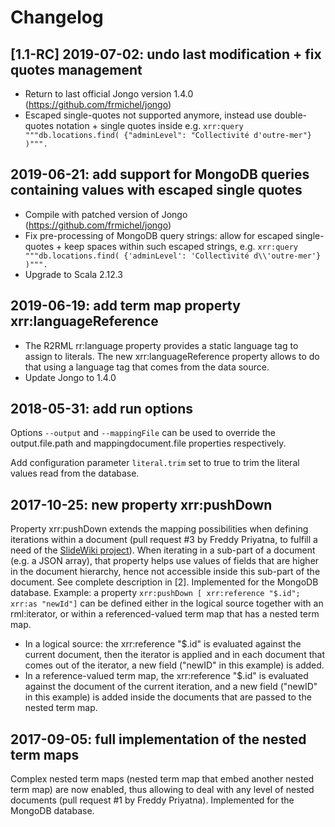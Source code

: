 # Changelog

## [1.1-RC] 2019-07-02: undo last modification + fix quotes management
- Return to last official Jongo version 1.4.0 (https://github.com/frmichel/jongo)
- Escaped single-quotes not supported anymore, instead use double-quotes notation + single quotes inside e.g.
```xrr:query """db.locations.find( {"adminLevel": "Collectivité d'outre-mer"} )""".```
 
## 2019-06-21: add support for MongoDB queries containing values with escaped single quotes
- Compile with patched version of Jongo (https://github.com/frmichel/jongo)
- Fix pre-processing of MongoDB query strings: allow for escaped single-quotes + keep spaces within such escaped strings, e.g.
```xrr:query """db.locations.find( {'adminLevel': 'Collectivité d\\'outre-mer'} )""".```
 - Upgrade to Scala 2.12.3
 
## 2019-06-19: add term map property xrr:languageReference
- The R2RML rr:language property provides a static language tag to assign to literals. The new xrr:languageReference property allows to do that using a language tag that comes from the data source.
- Update Jongo to 1.4.0
 
## 2018-05-31: add run options
Options `--output` and `--mappingFile` can be used to override the output.file.path and mappingdocument.file properties respectively.

Add configuration parameter `literal.trim` set to true to trim the literal values read from the database.

## 2017-10-25: new property xrr:pushDown 
Property xrr:pushDown extends the mapping possibilities when defining iterations within a document (pull request #3 by Freddy Priyatna, to fulfill a need of the [SlideWiki project](https://slidewiki.eu/)). 
When iterating in a sub-part of a document (e.g. a JSON array), that property helps use values of fields that are higher in the document hierarchy, hence not accessible inside this sub-part of the document. See complete description in [2]. Implemented for the MongoDB database.
Example: a property ```xrr:pushDown [ xrr:reference "$.id"; xrr:as "newId"]``` can be defined either in the logical source together with an  rml:iterator, or within a referenced-valued term map that has a nested term map.
  - In a logical source: the xrr:reference "$.id" is evaluated against the current document, then the iterator is applied and in each document that comes out of the iterator, a new field ("newID" in this example) is added.
  - In a reference-valued term map, the xrr:reference "$.id" is evaluated against the document of the current iteration, and a new field ("newID" in this example) is added inside the documents that are passed to the nested term map.

## 2017-09-05: full implementation of the nested term maps
Complex nested term maps (nested term map that embed another nested term map) are now enabled, thus allowing to deal with any level of nested documents (pull request #1 by Freddy Priyatna). Implemented for the MongoDB database.
